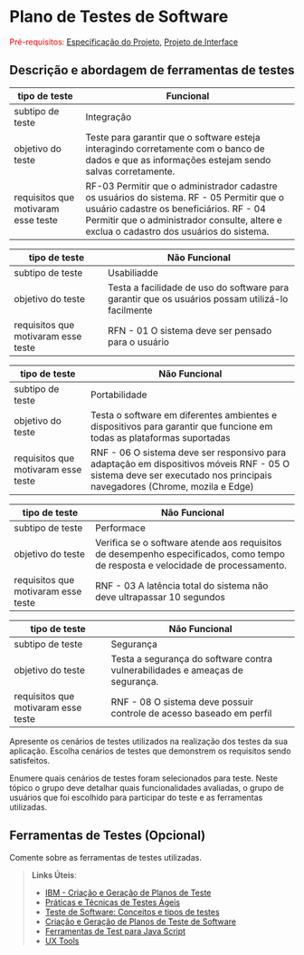 # Plano de Testes de Software

<span style="color:red">Pré-requisitos: <a href="2-Especificação do Projeto.md"> Especificação do Projeto</a></span>, <a href="3-Projeto de Interface.md"> Projeto de Interface</a>

## Descrição e abordagem de ferramentas de testes

| tipo de teste | Funcional |
|--------------|----------------------|
|subtipo de teste | Integração |
|objetivo do teste | Teste para garantir que o software esteja interagindo corretamente com o banco de dados e que as informações estejam sendo salvas corretamente. |
|requisitos que motivaram esse teste | RF-03 Permitir que o administrador cadastre os usuários do sistema. RF - 05 Permitir que o usuário cadastre os beneficiários. RF - 04 Permitir que o administrador consulte, altere e exclua o cadastro dos usuários do sistema. |

| tipo de teste | Não Funcional |
|--------------|----------------------|
| subtipo de teste | Usabiliadde |
| objetivo do teste | Testa a facilidade de uso do software para garantir que os usuários possam utilizá-lo facilmente |
| requisitos que motivaram esse teste | RFN - 01 O sistema deve ser pensado para o usuário |

| tipo de teste | Não Funcional |
|--------------|----------------------|
| subtipo de teste | Portabilidade |
| objetivo do teste | Testa o software em diferentes ambientes e dispositivos para garantir que funcione em todas as plataformas suportadas |
| requisitos que motivaram esse teste | RNF - 06 O sistema deve ser responsivo para adaptação em dispositivos móveis RNF - 05 O sistema deve ser executado nos principais navegadores (Chrome, mozila e Edge) |

| tipo de teste | Não Funcional |
|--------------|----------------------|
| subtipo de teste | Performace |
| objetivo do teste | Verifica se o software atende aos requisitos de desempenho especificados, como tempo de resposta e velocidade de processamento. |
| requisitos que motivaram esse teste | RNF - 03 A latência total do sistema não deve ultrapassar 10 segundos |

| tipo de teste | Não Funcional |
|--------------|----------------------|
| subtipo de teste | Segurança |
| objetivo do teste | Testa a segurança do software contra vulnerabilidades e ameaças de segurança. |
| requisitos que motivaram esse teste | RNF - 08 O sistema deve possuir controle de acesso baseado em perfil |


Apresente os cenários de testes utilizados na realização dos testes da sua aplicação. Escolha cenários de testes que demonstrem os requisitos sendo satisfeitos.

Enumere quais cenários de testes foram selecionados para teste. Neste tópico o grupo deve detalhar quais funcionalidades avaliadas, o grupo de usuários que foi escolhido para participar do teste e as ferramentas utilizadas.
 
## Ferramentas de Testes (Opcional)

Comente sobre as ferramentas de testes utilizadas.
 
> **Links Úteis**:
> - [IBM - Criação e Geração de Planos de Teste](https://www.ibm.com/developerworks/br/local/rational/criacao_geracao_planos_testes_software/index.html)
> - [Práticas e Técnicas de Testes Ágeis](http://assiste.serpro.gov.br/serproagil/Apresenta/slides.pdf)
> -  [Teste de Software: Conceitos e tipos de testes](https://blog.onedaytesting.com.br/teste-de-software/)
> - [Criação e Geração de Planos de Teste de Software](https://www.ibm.com/developerworks/br/local/rational/criacao_geracao_planos_testes_software/index.html)
> - [Ferramentas de Test para Java Script](https://geekflare.com/javascript-unit-testing/)
> - [UX Tools](https://uxdesign.cc/ux-user-research-and-user-testing-tools-2d339d379dc7)
